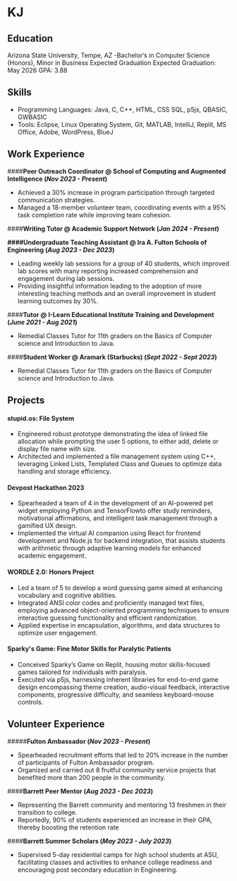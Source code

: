 # KJ

## Education
Arizona State University, Tempe, AZ
-Bachelor’s in Computer Science (Honors), Minor in Business Expected Graduation
Expected Graduation: May 2026
GPA: 3.88

## Skills

* Programming Languages: Java, C, C++, HTML, CSS SQL, p5js, QBASIC, GWBASIC
* Tools: Eclipse, Linux Operating System, Git, MATLAB, IntelliJ, Replit, MS Office, Adobe, WordPress, BlueJ

## Work Experience
####**Peer Outreach Coordinator @ School of Computing and Augmented Intelligence (_Nov 2023 - Present_)**

* Achieved a 30% increase in program participation through targeted communication strategies.
* Managed a 18-member volunteer team, coordinating events with a 95% task completion rate while improving team
cohesion.

####**Writing Tutor @ Academic Support Network (_Jan 2024 - Present_)**

**####Undergraduate Teaching Assistant @ Ira A. Fulton Schools of Engineering (_Aug 2023 - Dec 2023_)**
* Leading weekly lab sessions for a group of 40 students, which improved lab scores with many reporting increased
comprehension and engagement during lab sessions.
* Providing insightful information leading to the adoption of more interesting teaching methods and an overall
improvement in student learning outcomes by 30%.

####**Tutor @ I-Learn Educational Institute Training and Development (_June 2021 - Aug 2021_)**
* Remedial Classes Tutor for 11th graders on the Basics of Computer science and Introduction to Java.

####**Student Worker @ Aramark (Starbucks) (_Sept 2022 - Sept 2023_)**
* Remedial Classes Tutor for 11th graders on the Basics of Computer science and Introduction to Java.

## Projects
#### stupid.os: File System

* Engineered robust prototype demonstrating the idea of linked file allocation while prompting the user 5 options, to
either add, delete or display file name with size.
* Architected and implemented a file management system using C++, leveraging Linked Lists, Templated Class and
Queues to optimize data handling and storage efficiency.


#### Devpost Hackathon 2023

* Spearheaded a team of 4 in the development of an AI-powered pet widget employing Python and TensorFlowto offer
study reminders, motivational affirmations, and intelligent task management through a gamified UX design.
* Implemented the virtual AI companion using React for frontend development and Node.js for backend integration, that
assists students with arithmetic through adaptive learning models for enhanced academic engagement.

#### WORDLE 2.0: Honors Project

* Led a team of 5 to develop a word guessing game aimed at enhancing vocabulary and cognitive abilities.
* Integrated ANSI color codes and proficiently managed text files, employing advanced object-oriented programming
techniques to ensure interactive guessing functionality and efficient randomization.
* Applied expertise in encapsulation, algorithms, and data structures to optimize user engagement.


#### Sparky's Game: Fine Motor Skills for Paralytic Patients

* Conceived Sparky’s Game on Replit, housing motor skills-focused games tailored for individuals with paralysis.  
* Executed via p5js, harnessing inherent libraries for end-to-end game design encompassing theme creation, audio-visual feedback, 
interactive components, progressive difficulty, and seamless keyboard-mouse controls.

## Volunteer Experience
#####**Fulton Ambassador (_Nov 2023 - Present_)**

* Spearheaded recruitment efforts that led to 20% increase in the number of participants of Fulton Ambassador program.
* Organized and carried out 8 fruitful community service projects that benefited more than 200 people in the community.

####**Barrett Peer Mentor (_Aug 2023 - Dec 2023_)**

* Representing the Barrett community and mentoring 13 freshmen in their transition to college.
* Reportedly, 90% of students experienced an increase in their GPA, thereby boosting the retention rate


####**Barrett Summer Scholars (_May 2023 - July 2023_)**

* Supervised 5-day residential camps for high school students at ASU, facilitating classes and activities to enhance college
readiness and encouraging post secondary education in Engineering.
